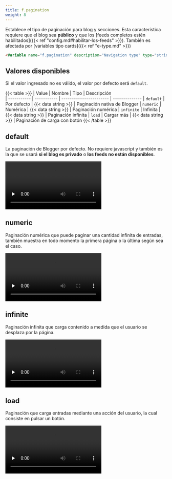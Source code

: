 ```yaml
---
title: f.pagination
weight: 8
---
```


Establece el tipo de paginación para blog y secciones. Esta característica requiere que el blog sea **público** y que los [feeds completos estén habilitados]({{< ref "config.md#habilitar-los-feeds" >}}). También es afectada por [variables tipo cards]({{< ref "e-type.md" >}})

```html
<Variable name="f.pagination" description="Navigation type" type="string" value="default"/>
```

## Valores disponibles

Si el valor ingresado no es válido, el valor por defecto será `default`.

{{< table >}}
| Value       | Nombre      | Tipo                    | Descripción   
| ----------- | ----------- | ----------------------- | --------------
| `default`   | Por defecto | {{< data string >}}    | Paginación nativa de Blogger 
| `numeric`   | Numérica    | {{< data string >}}    | Paginación numérica
| `infinite`  | Infinita    | {{< data string >}}    | Paginación infinita 
| `load`      | Cargar más  | {{< data string >}}    | Paginación de carga con botón
{{< /table >}}

## default

La paginación de Blogger por defecto. No requiere javascript y también es la que se usará **si el blog es privado** o **los feeds no están disponibles**.

<video controls preload="none">
  <source src="/videos/f-pagination-default.mp4" type="video/mp4">
</video>


## numeric

Paginación numérica que puede paginar una cantidad infinita de entradas, también muestra en todo momento la primera página o la última según sea el caso.

<video controls preload="none">
  <source src="/videos/f-pagination-numeric.mp4" type="video/mp4">
</video>


## infinite

Paginación infinita que carga contenido a medida que el usuario se desplaza por la página.

<video controls preload="none">
  <source src="/videos/f-pagination-infinite.mp4" type="video/mp4">
</video>


## load

Paginación que carga entradas mediante una acción del usuario, la cual consiste en pulsar un botón.

<video controls preload="none">
  <source src="/videos/f-pagination-load.mp4" type="video/mp4">
</video>